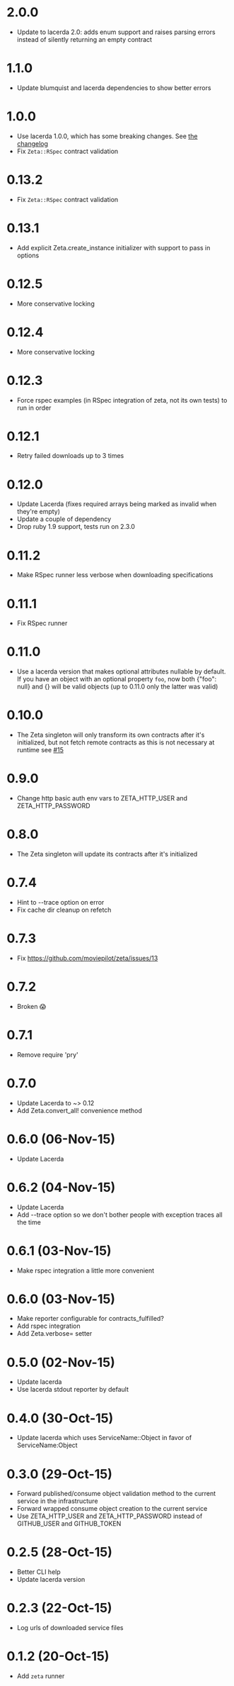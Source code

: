 # 2.0.0
- Update to lacerda 2.0: adds enum support and raises parsing errors instead of silently returning an empty contract

# 1.1.0
- Update blumquist and lacerda dependencies to show better errors

# 1.0.0
- Use lacerda 1.0.0, which has some breaking changes. See 
  [the changelog](https://github.com/moviepilot/lacerda/blob/master/CHANGELOG.markdown#100)
- Fix `Zeta::RSpec` contract validation

# 0.13.2
- Fix `Zeta::RSpec` contract validation

# 0.13.1
- Add explicit Zeta.create_instance initializer with support to pass in options

# 0.12.5
- More conservative locking

# 0.12.4
- More conservative locking

# 0.12.3
- Force rspec examples (in RSpec integration of zeta, not its own tests) to run in order

# 0.12.1
- Retry failed downloads up to 3 times

# 0.12.0
- Update Lacerda (fixes required arrays being marked as invalid
  when they're empty)
- Update a couple of dependency
- Drop ruby 1.9 support, tests run on 2.3.0

# 0.11.2
- Make RSpec runner less verbose when downloading specifications

# 0.11.1
- Fix RSpec runner

# 0.11.0
- Use a lacerda version that makes optional attributes nullable by
  default. If you have an object with an optional property `foo`,
  now both {"foo": null} and {} will be valid objects (up to 0.11.0
  only the latter was valid)

# 0.10.0
- The Zeta singleton will only transform its own contracts after it's
  initialized, but not fetch remote contracts as this is not necessary
  at runtime see [#15](https://github.com/moviepilot/zeta/issues/15)

# 0.9.0
- Change http basic auth env vars to ZETA_HTTP_USER and ZETA_HTTP_PASSWORD

# 0.8.0
- The Zeta singleton will update its contracts after it's initialized

# 0.7.4
- Hint to --trace option on error
- Fix cache dir cleanup on refetch

# 0.7.3
- Fix https://github.com/moviepilot/zeta/issues/13

# 0.7.2
- Broken 😱

# 0.7.1
- Remove require 'pry'

# 0.7.0
- Update Lacerda to ~> 0.12
- Add Zeta.convert_all! convenience method

# 0.6.0 (06-Nov-15)
- Update Lacerda

# 0.6.2 (04-Nov-15)
- Update Lacerda
- Add --trace option so we don't bother people with exception traces all the time

# 0.6.1 (03-Nov-15)
- Make rspec integration a little more convenient

# 0.6.0 (03-Nov-15)
- Make reporter configurable for contracts_fulfilled?
- Add rspec integration
- Add Zeta.verbose= setter

# 0.5.0 (02-Nov-15)
- Update lacerda
- Use lacerda stdout reporter by default

# 0.4.0 (30-Oct-15)
- Update lacerda which uses ServiceName::Object in favor of ServiceName:Object

# 0.3.0 (29-Oct-15)
- Forward published/consume object validation method to the current service in the infrastructure
- Forward wrapped consume object creation to the current service
- Use ZETA_HTTP_USER and ZETA_HTTP_PASSWORD instead of GITHUB_USER and GITHUB_TOKEN

# 0.2.5 (28-Oct-15)
- Better CLI help
- Update lacerda version

# 0.2.3 (22-Oct-15)
- Log urls of downloaded service files

# 0.1.2 (20-Oct-15)
- Add `zeta` runner
